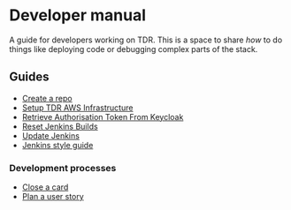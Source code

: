 # Developer manual

A guide for developers working on TDR. This is a space to share _how_ to do
things like deploying code or debugging complex parts of the stack.

## Guides

- [Create a repo](create-repo.md)
- [Setup TDR AWS Infrastructure](tdr-create-aws-instructure-setup.md)
- [Retrieve Authorisation Token From Keycloak](keycloak-retrieve-token.md)
- [Reset Jenkins Builds](reset-jenkins-builds.md)
- [Update Jenkins](update-jenkins.md)
- [Jenkins style guide](jenkins-style-guide.md)

### Development processes

- [Close a card](development-process/close-card.md)
- [Plan a user story](plan-story.md)
